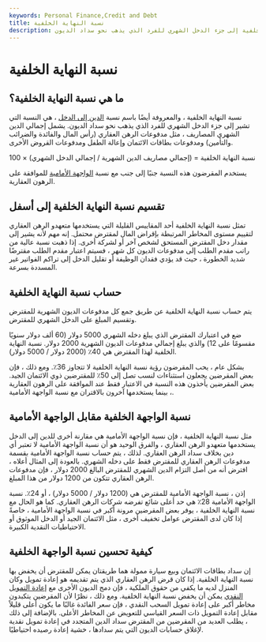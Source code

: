```yaml
---
keywords: Personal Finance,Credit and Debt
title: نسبة النهاية الخلفية
description: تشير نسبة النهاية الخلفية إلى جزء الدخل الشهري للفرد الذي يذهب نحو سداد الديون.
---
```


# نسبة النهاية الخلفية
## ما هي نسبة النهاية الخلفية؟

نسبة النهاية الخلفية ، والمعروفة أيضًا باسم نسبة [الدين إلى الدخل](/dti) ، هي النسبة التي تشير إلى جزء الدخل الشهري للفرد الذي يذهب نحو سداد الديون. يشمل إجمالي الدين الشهري المصاريف ، مثل مدفوعات الرهن العقاري (رأس المال والفائدة والضرائب والتأمين) ومدفوعات بطاقات الائتمان وإعالة الطفل ومدفوعات القروض الأخرى.

نسبة النهاية الخلفية = (إجمالي مصاريف الدين الشهرية / إجمالي الدخل الشهري) × 100

يستخدم المقرضون هذه النسبة جنبًا إلى جنب مع نسبة [الواجهة الأمامية](/front-endratio) للموافقة على الرهون العقارية.

## تقسيم نسبة النهاية الخلفية إلى أسفل

تمثل نسبة النهاية الخلفية أحد المقاييس القليلة التي يستخدمها متعهدو الرهن العقاري لتقييم مستوى المخاطر المرتبطة بإقراض المال لمقترض محتمل. إنه مهم لأنه يشير إلى مقدار دخل المقترض المستحق لشخص آخر أو لشركة أخرى. إذا ذهبت نسبة عالية من راتب مقدم الطلب إلى مدفوعات الديون كل شهر ، فسيتم اعتبار مقدم الطلب مقترضًا شديد الخطورة ، حيث قد يؤدي فقدان الوظيفة أو تقليل الدخل إلى تراكم الفواتير غير المسددة بسرعة.

## حساب نسبة النهاية الخلفية

يتم حساب نسبة النهاية الخلفية عن طريق جمع كل مدفوعات الديون الشهرية للمقترض وتقسيم المبلغ على الدخل الشهري للمقترض.

ضع في اعتبارك المقترض الذي يبلغ دخله الشهري 5000 دولار (60 ألف دولار سنويًا مقسومًا على 12) والذي يبلغ إجمالي مدفوعات الديون الشهرية 2000 دولار. نسبة النهاية الخلفية لهذا المقترض هي 40٪ (2000 دولار / 5000 دولار).

بشكل عام ، يحب المقرضون رؤية نسبة النهاية الخلفية لا تتجاوز 36٪. ومع ذلك ، فإن بعض المقرضين يجعلون استثناءات لنسب تصل إلى 50٪ للمقترضين ذوي الائتمان الجيد. بعض المقرضين يأخذون هذه النسبة في الاعتبار فقط عند الموافقة على الرهون العقارية ، بينما يستخدمها آخرون بالاقتران مع نسبة الواجهة الأمامية.

## نسبة الواجهة الخلفية مقابل الواجهة الأمامية

مثل نسبة النهاية الخلفية ، فإن نسبة الواجهة الأمامية هي مقارنة أخرى للدين إلى الدخل يستخدمها متعهدو الرهن العقاري ، والفرق الوحيد هو أن نسبة الواجهة الأمامية لا تعتبر أي دين بخلاف سداد الرهن العقاري. لذلك ، يتم حساب نسبة الواجهة الأمامية بقسمة مدفوعات الرهن العقاري للمقترض فقط على دخله الشهري. بالعودة إلى المثال أعلاه ، افترض أنه من أصل التزام الدين الشهري للمقترض البالغ 2000 دولار ، فإن مدفوعات الرهن العقاري تتكون من 1200 دولار من هذا المبلغ.

إذن ، نسبة الواجهة الأمامية للمقترض هي (1200 دولار / 5000 دولار) ، أو 24٪. نسبة الواجهة الأمامية 28٪ هي حد أعلى شائع تفرضه شركات الرهن العقاري. كما هو الحال مع نسبة النهاية الخلفية ، يوفر بعض المقرضين مرونة أكبر في نسبة الواجهة الأمامية ، خاصةً إذا كان لدى المقترض عوامل تخفيف أخرى ، مثل الائتمان الجيد أو الدخل الموثوق أو الاحتياطيات النقدية الكبيرة.

## كيفية تحسين نسبة الواجهة الخلفية

إن سداد بطاقات الائتمان وبيع سيارة ممولة هما طريقتان يمكن للمقترض أن يخفض بها نسبة النهاية الخلفية. إذا كان قرض الرهن العقاري الذي يتم تقديمه هو إعادة تمويل وكان المنزل لديه ما يكفي من حقوق الملكية ، فإن دمج الديون الأخرى مع [إعادة التمويل النقدي](/cashout_refinance) يمكن أن يخفض نسبة النهاية الخلفية. ومع ذلك ، نظرًا لأن المقرضين يتكبدون مخاطر أكبر على إعادة تمويل السحب النقدي ، فإن سعر الفائدة غالبًا ما يكون أعلى قليلاً مقابل إعادة التمويل ذات السعر القياسي للتعويض عن المخاطر الأعلى. بالإضافة إلى ذلك ، يطلب العديد من المقرضين من المقترض سداد الدين المتجدد في إعادة تمويل نقدية لإغلاق حسابات الديون التي يتم سدادها ، خشية إعادة رصيده احتياطيًا.

